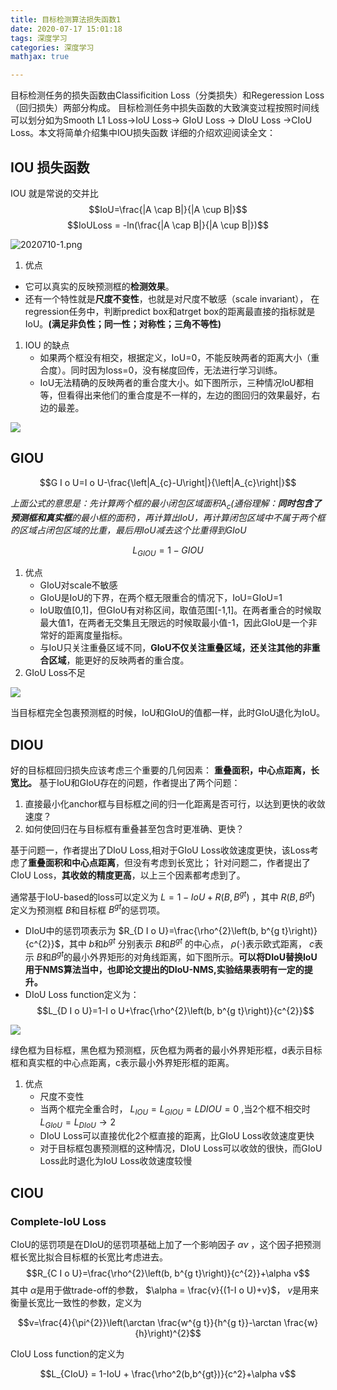 ```yaml
---
title: 目标检测算法损失函数1
date: 2020-07-17 15:01:18
tags: 深度学习
categories: 深度学习
mathjax: true

---
```


目标检测任务的损失函数由Classificition Loss（分类损失）和Regeression Loss（回归损失）两部分构成。
目标检测任务中损失函数的大致演变过程按照时间线可以划分如为Smooth L1 Loss->IoU Loss-> GIoU Loss -> DIoU Loss ->CIoU Loss。本文将简单介绍集中IOU损失函数 详细的介绍欢迎阅读全文：

<!-- more -->
## IOU 损失函数 

   IOU 就是常说的交并比
  $$IoU=\frac{|A \cap B|}{|A \cup B|}$$
  $$IoULoss = -ln(\frac{|A \cap B|}{|A \cup B|})$$

![2020710-1.png](https://i.loli.net/2020/08/03/HFC1QO93GhmI6nv.png)

1. 优点
*   它可以真实的反映预测框的**检测效果**。
*   还有一个特性就是**尺度不变性**，也就是对尺度不敏感（scale invariant）， 在regression任务中，判断predict box和atrget box的距离最直接的指标就是IoU。**(满足非负性；同一性；对称性；三角不等性)**
  
1. IOU 的缺点
   *  如果两个框没有相交，根据定义，IoU=0，不能反映两者的距离大小（重合度）。同时因为loss=0，没有梯度回传，无法进行学习训练。
   *  IoU无法精确的反映两者的重合度大小。如下图所示，三种情况IoU都相等，但看得出来他们的重合度是不一样的，左边的图回归的效果最好，右边的最差。

![](https://picb.zhimg.com/v2-95449558cb098ff9df8c4d31474bd091_b.jpg)



## GIOU

$$G I o U=I o U-\frac{\left|A_{c}-U\right|}{\left|A_{c}\right|}$$

*上面公式的意思是：先计算两个框的最小闭包区域面积*$A_c$*(通俗理解：****同时包含了预测框和真实框****的最小框的面积)，再计算出IoU，再计算闭包区域中不属于两个框的区域占闭包区域的比重，最后用IoU减去这个比重得到GIoU*

$$L_{GIOU} = 1-GIOU$$
1. 优点
   *   GIoU对scale不敏感
   *   GIoU是IoU的下界，在两个框无限重合的情况下，IoU=GIoU=1
   *   IoU取值\[0,1\]，但GIoU有对称区间，取值范围\[\-1,1\]。在两者重合的时候取最大值1，在两者无交集且无限远的时候取最小值\-1，因此GIoU是一个非常好的距离度量指标。
   *   与IoU只关注重叠区域不同，**GIoU不仅关注重叠区域，还关注其他的非重合区域**，能更好的反映两者的重合度。
2. GIoU Loss不足


![](https://pic1.zhimg.com/80/v2-d32d8fd6e32ecca603ea9678695b7241_720w.jpg)

当目标框完全包裹预测框的时候，IoU和GIoU的值都一样，此时GIoU退化为IoU。

## DIOU

好的目标框回归损失应该考虑三个重要的几何因素：
**重叠面积，中心点距离，长宽比。**
基于IoU和GIoU存在的问题，作者提出了两个问题：
1. 直接最小化anchor框与目标框之间的归一化距离是否可行，以达到更快的收敛速度？
2. 如何使回归在与目标框有重叠甚至包含时更准确、更快？


基于问题一，作者提出了DIoU Loss,相对于GIoU Loss收敛速度更快，该Loss考虑了**重叠面积和中心点距离**，但没有考虑到长宽比；
针对问题二，作者提出了CIoU Loss，**其收敛的精度更高**，以上三个因素都考虑到了。

通常基于IoU\-based的loss可以定义为 $L=1-I o U+R\left(B, B^{g t}\right)$ ，其中 $R\left(B, B^{g t}\right)$ 定义为预测框 $B$和目标框 $B^{gt}$的惩罚项。

*   DIoU中的惩罚项表示为 $R_{D I o U}=\frac{\rho^{2}\left(b, b^{g t}\right)}{c^{2}}$，其中 $b$和$b^{gt}$  分别表示 $B$和$B^{gt}$ 的中心点， $\rho(\cdot)$表示欧式距离， $c$表示  $B$和$B^{gt}$的最小外界矩形的对角线距离，如下图所示。**可以将DIoU替换IoU用于NMS算法当中，也即论文提出的DIoU\-NMS,实验结果表明有一定的提升。**
*   DIoU Loss function定义为： 
   $$L_{D I o U}=1-I o U+\frac{\rho^{2}\left(b, b^{g t}\right)}{c^{2}}$$

![](https://picb.zhimg.com/v2-5189de83711cd7bc66bcf4db685d03c6_b.jpg)



绿色框为目标框，黑色框为预测框，灰色框为两者的最小外界矩形框，d表示目标框和真实框的中心点距离，c表示最小外界矩形框的距离。

1. 优点
   *   尺度不变性
   *   当两个框完全重合时， $L_{IOU} = L_{GIOU} = L{DIOU} = 0$ ,当2个框不相交时$L_{G I o U}=L_{D I o U} \rightarrow 2$
   *   DIoU Loss可以直接优化2个框直接的距离，比GIoU Loss收敛速度更快
   *   对于目标框包裹预测框的这种情况，DIoU Loss可以收敛的很快，而GIoU Loss此时退化为IoU Loss收敛速度较慢

## CIOU 

### **Complete\-IoU Loss**

CIoU的惩罚项是在DIoU的惩罚项基础上加了一个影响因子 $\alpha v$ ，这个因子把预测框长宽比拟合目标框的长宽比考虑进去。
   $$R_{C I o U}=\frac{\rho^{2}\left(b, b^{g t}\right)}{c^{2}}+\alpha v$$ 
  其中 $\alpha$是用于做trade\-off的参数， $\alpha = \frac{v}{(1-I o U)+v}$， $v$是用来衡量长宽比一致性的参数，定义为

  $$v=\frac{4}{\pi^{2}}\left(\arctan \frac{w^{g t}}{h^{g t}}-\arctan \frac{w}{h}\right)^{2}$$


CIoU Loss function的定义为

$$L_{CIoU} = 1-IoU + \frac{\rho^2(b,b^{gt})}{c^2}+\alpha v$$











   



